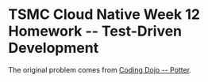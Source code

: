 # TSMC Cloud Native Week 12 Homework -- Test-Driven Development

The original problem comes from [Coding Dojo -- Potter](https://codingdojo.org/kata/Potter/).

